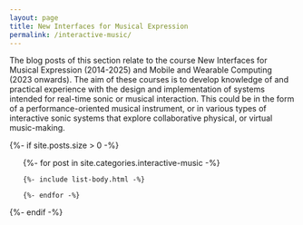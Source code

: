 ```yaml
---
layout: page
title: New Interfaces for Musical Expression
permalink: /interactive-music/
---
```

The blog posts of this section relate to the course New Interfaces for Musical Expression (2014-2025) and Mobile and Wearable Computing (2023 onwards). The aim of these courses is to develop knowledge of and practical experience with the design and implementation of systems intended for real-time sonic or musical interaction. This could be in the form of a performance-oriented musical instrument, or in various types of interactive sonic systems that explore collaborative physical, or virtual music-making. 

{%- if site.posts.size > 0 -%}

<!-- <h2 class="post-list-heading">{{ page.list_title | default: "Posts" }}</h2> -->

<ul class="post-list">
    {%- for post in site.categories.interactive-music -%}

    {%- include list-body.html -%}

    {%- endfor -%}

</ul>
  {%- endif -%}
